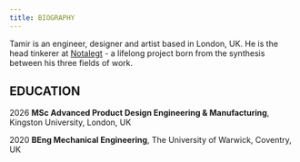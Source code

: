 ```yaml
---
title: BIOGRAPHY
---
```

Tamir is an engineer, designer and artist based in London, UK. He is the head tinkerer at [Notalegt](https://notalegt.xyz/) - a lifelong project born from the synthesis between his three fields of work.

## EDUCATION

2026 **MSc Advanced Product Design Engineering & Manufacturing**, Kingston University, London, UK

2020 **BEng Mechanical Engineering**, The University of Warwick, Coventry, UK